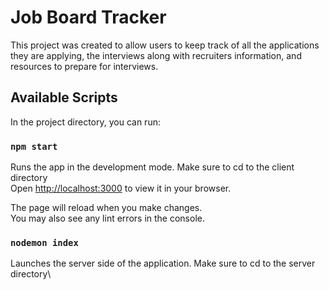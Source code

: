 # Job Board Tracker

This project was created to allow users to keep track of all the applications they are applying, the interviews along with recruiters information, and resources to prepare for interviews.

## Available Scripts

In the project directory, you can run:

### `npm start`

Runs the app in the development mode. Make sure to cd to the client directory\
Open [http://localhost:3000](http://localhost:3000) to view it in your browser.

The page will reload when you make changes.\
You may also see any lint errors in the console.

### `nodemon index`

Launches the server side of the application. Make sure to cd to the server directory\
